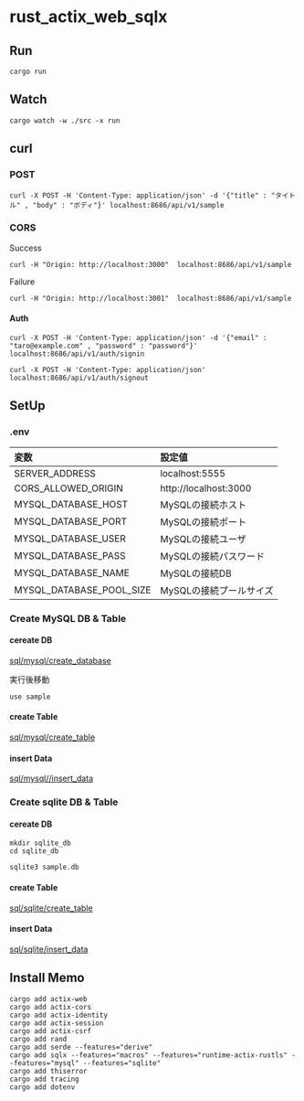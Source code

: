 # rust_actix_web_sqlx

## Run

```
cargo run
```

## Watch

```
cargo watch -w ./src -x run
```

## curl

### POST

```
curl -X POST -H 'Content-Type: application/json' -d '{"title" : "タイトル" , "body" : "ボディ"}' localhost:8686/api/v1/sample
```

### CORS

Success

```
curl -H "Origin: http://localhost:3000"  localhost:8686/api/v1/sample
```

Failure

```
curl -H "Origin: http://localhost:3001"  localhost:8686/api/v1/sample
```

#### Auth

```
curl -X POST -H 'Content-Type: application/json' -d '{"email" : "taro@example.com" , "password" : "password"}' localhost:8686/api/v1/auth/signin
```

```
curl -X POST -H 'Content-Type: application/json' localhost:8686/api/v1/auth/signout
```

## SetUp

### .env

|変数|設定値|
|:-|:-|
|SERVER_ADDRESS|localhost:5555|
|CORS_ALLOWED_ORIGIN|http://localhost:3000|
|MYSQL_DATABASE_HOST|MySQLの接続ホスト|
|MYSQL_DATABASE_PORT|MySQLの接続ポート|
|MYSQL_DATABASE_USER|MySQLの接続ユーザ|
|MYSQL_DATABASE_PASS|MySQLの接続パスワード|
|MYSQL_DATABASE_NAME|MySQLの接続DB|
|MYSQL_DATABASE_POOL_SIZE|MySQLの接続プールサイズ|

### Create MySQL DB & Table

#### cereate DB

[sql/mysql/create_database](./sql/mysql/create_database.sql) 

実行後移動

```
use sample
```

#### create Table

[sql/mysql/create_table](./sql/mysql/create_table.sql)

#### insert Data

[sql/mysql//insert_data](./sql/mysql//insert_data.sql)

### Create sqlite DB & Table

#### cereate DB

```
mkdir sqlite_db
cd sqlite_db

sqlite3 sample.db
```

#### create Table

[sql/sqlite/create_table](./sql/sqlite/create_table.sql)

#### insert Data

[sql/sqlite/insert_data](./sql/sqlite/insert_data.sql)

## Install Memo

```
cargo add actix-web
cargo add actix-cors
cargo add actix-identity
cargo add actix-session
cargo add actix-csrf
cargo add rand
cargo add serde --features="derive"
cargo add sqlx --features="macros" --features="runtime-actix-rustls" --features="mysql" --features="sqlite"
cargo add thiserror
cargo add tracing
cargo add dotenv
```